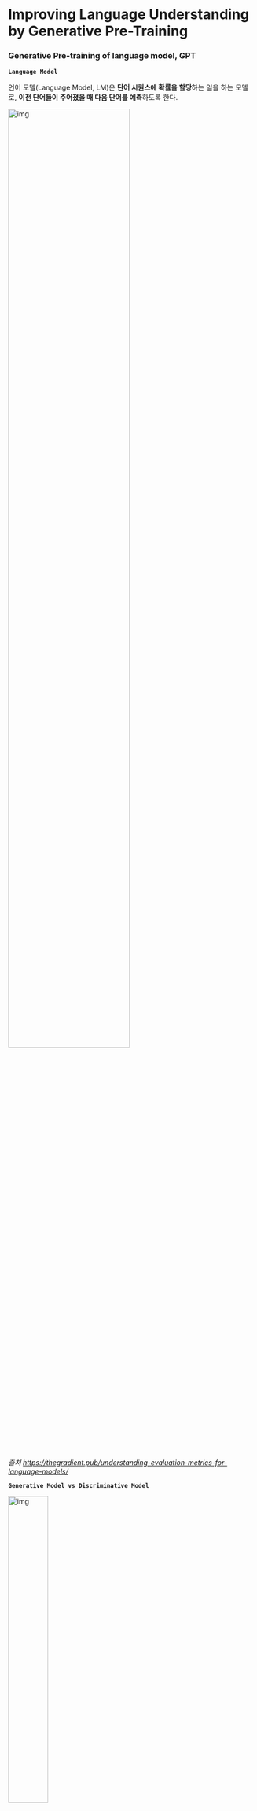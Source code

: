 # Improving Language Understanding by Generative Pre-Training

### Generative Pre-training of language model, GPT

**`Language Model`**

언어 모델(Language Model, LM)은 **단어 시퀀스에 확률을 할당**하는 일을 하는 모델로, **이전 단어들이 주어졌을 때 다음 단어를 예측**하도록 한다.

<img src="https://thegradient.pub/content/images/2019/10/lm-1.png" alt="img" width="70%" />

_출처 https://thegradient.pub/understanding-evaluation-metrics-for-language-models/_

**`Generative Model vs Discriminative Model`**

<img src="https://datawarrior.files.wordpress.com/2016/05/discriminative_vs_generative.png" alt="img" width="40%" />

_출처 https://datawarrior.wordpress.com/2016/05/08/generative-discriminative-pairs/_

- Discriminative model: 레이블 정보가 있어야 하기 때문에 지도학습(supervised learning) 범주에 속하며, 주어진 데이터의 레이블을 잘 구분하는 결정 경계(decision boundary)를 학습하는 것이 목표다.
- Generative model: 레이블 정보가 있어도 되고, 없어도 되며 범주의 분포(distribution)를 학습하는 것이 목표다.

_generative 모델과 discriminative 모델의 차이점은 [여기](https://ratsgo.github.io/generative%20model/2017/12/17/compare/)에서 자세히 알아볼 수 있다._

## 배경

대부분의 딥러닝 학습은 수동으로 라벨링된 데이터가 필요한데, `labeled data`가 부족하기 때문에, discriminatively trained models가 잘 작동하기 어렵다. 

따라서 `unlabeled data`를 이용하는 것이 시간 소모나 비용을 줄이는데 좋은 대안이 되었다. 

지난 몇 년동안, 연구자들은 `pre-trained word embedding`을 사용하는 것이 가장 강력하다고 증명해왔는데, 이는 주로 단어 수준의 정보를 transfer했다.

하지만 우리는 고수준의 의미(higher-level semantics)를 포착해야했는데, 라벨링되지 않은 텍스트에서 단어 수준을 넘어서는 정보를 뽑아내는 것은 크게 두 가지 이유 때문에 어렵다.

1.  어떤 최적화를 위한 목적 함수(optimization objectives)가 전이 학습에 유용한 text representation을 학습하기에 가장 효과적인지 불명확하다.
2. 학습된 representation을 target task에 전이하는 가장 효과적인 방법에 대한 합의가 없다.

이 불확실성은 언어 처리를 위한 효과적인 semi-supervised 학습 방법을 발전시키는 데 어려움을 주었다.

⇒ 이 논문에서는 unsupervised pre-training과 supervised fine-tuning의 조합을 이용한 semi-supervised approach를 연구했다.

**`목표`**   `약간의 fine-tuning만으로 다양한 task에 잘 전이하는, 범용적인(universal) representations 학습하기`

## Framework

### 2단계 학습 과정 (Two-stages training procedure)

**1단계**

- Generative pre-training language model

- Unlabeled large corpus로 학습

**2단계**  

- Discriminative Fine-tuning Language Model
- Labeled data 활용하여 specific task에 학습

### Model architecture

- 기존 Transformer의 decoder를 12개 쌓은 구조 (decoder에서 Multi-Head Attention 제외)

  → Transformer는 텍스트의 long-term dependencies를 처리하기 위한 보다 구조화된 메모리를 제공한다.

  → Masked Multi-Head Attention에서 `Masking`은 언어 모델이 현재 단어의 오른쪽에 있는 후속 단어에 접근할 수 없게 하는 언어 모델 목표를 달성하는데 도움을 준다.

  <img src="https://i.imgur.com/Q7IS78n.png" alt="img" width="40%" />
  
  _출처 https://ratsgo.github.io/nlpbook/docs/language_model/bert_gpt/_

- transfer를 하는 동안, 구조화된 텍스트 입력을 단일 연속 토큰 시퀀스로 처리하는 traversal-style 접근 방식에서 파생된 `task-specific input transformation`을 활용한다.

  → 사전 학습된 모델의 아키텍처를 최소한으로 변경하여 효과적으로 fine-tune을 할 수 있다.

### Step 1. Unsupervised pre-training

- Pre-training of  `Language Model`

  Unsupervised Learning with unlabeled text

  - use a standard language modeling objective (기존의 LM과 공식 같음)

    ![img](https://miro.medium.com/max/1168/1*Zrg8WFl_Zc7FDtSVgLC9eg.png)
  
    - Unsupervised corpus of token 𝑇에 대해 𝑘(window size)개 토큰이 주어졌을 때, 다음 토큰 예측
    - 다음 토큰이 등장할 likelihood L1(𝑇)를 최대화 하도록 학습
  
  - use a multi-layer _Transformer decoder_ for the language model

### Step 2. Supervised fine-tuning

- Fine tuning on each specific task

  Supervised Learning

  - 주어진 토큰(x1, ..., xn)을 이용하여 label y를 예측할 가능성을 최대화

    ![img](https://miro.medium.com/max/1044/1*5hDwpxGf2KGPlNOvmcBX6g.png)

  - equation (ii)를 바로 최대화하지 않고, 보조 목적 함수(auxiliary objective) 사용

    ![img](https://miro.medium.com/max/1088/1*pFWB54O7V8HtWu97H0wUIw.png)

    - supervised model의 일반화(generalization) 더 잘 되게 함
    - 수렴(convergence) 가속화

  - 기존 모델들은 fine-tuning 시에 layer를 추가해야했고, 적지 않은 시간과 비용이 소모된다.

    But, GPT-1은 **layer 추가 작업 없이** language model 학습 시에 사용한 Transformer decoder 모델을 그대로 fine-tuning에도 유지한다.

  - Fine-tuning 과정 동안 레이블링을 통해 모델이 특정 task에 최적화되게 한다.

![GPT1구조](https://user-images.githubusercontent.com/53266682/130374807-1c4457f4-61d6-45f7-bb75-f423109f4bac.png)

### Task-specific input transformation

Classification 같은 일부 task는 바로 fine-tune이 가능하다.

다른 특정 task는 구조화된 입력을 갖고 있다. 논문의 pre-trained 모델이 텍스트의 연속 시퀀스로 학습했기 때문에, 이러한 task들을 이 모델에 적용하기 위해서는 수정이 필요하다. 이 논문에서는 논문의 pre-trained 모델이 처리할 수 있게, 구조화된 입력을 정렬된 시퀀스로 변환해주는 traversal-style approach를 사용했다. 이 입력 변환(input transformation)을 통해 작업 전반에 걸쳐 아키텍처를 최소한으로 변경하여 효과적으로 fine-tune을 할 수 있다.

- 무작위로 초기화된 start와 end tokens를 입력 시퀀스에 추가한다.

- 두 개의 문장 사이에 special character(delimeter)를 집어넣고 하나의 문장으로 묶어서 모델의 입력 layer에 넣는다.


## Experiments

### 1. Unsupervised Training

**`Dataset`**

- BooksCorpus dataset을 이용하여 언어 모델 학습
  - 본 적 없는 데이터를 학습할 수 있는데 도움이 된 약 7000권의 미출간 책으로 구성
  - 말뭉치(corpus)에 연속적인 텍스트가 많이 포함되어 있어 모델이 장거리 종속성(long range dependencies)을 학습하는데 도움

**`BPE: Byte Pair Encoding`**

- 기존 딥러닝 모델의 embedding 방법보다 진화된 방법 사용

  - **기존**: word embedding 또는 character embedding

    - word embedding: 신조어, 오탈자에 약함

      → `OOV 문제` OOV(Out-Of-Vocabulary) 또는 UNK(Unknown Token)

    - character embedding: 단어 간 유사도가 word embedding에 비해 떨어짐

  - **GPT-1**: Byte Pair Encoding

    - Byte Pair Encoding

      대표적인 서브워드 분리(Subword segmentation) 알고리즘

      : 하나의 단어는 더 작은 단위의 의미있는 여러 서브워드들(Ex) birthplace = birth + place)의 조합으로 구성된 경우가 많기 때문에, 하나의 단어를 여러 서브워드로 분리해서 단어를 인코딩 및 임베딩하겠다는 의도를 가진 전처리 작업

      → `OOV`나 희귀 단어, 신조어와 같은 문제 `완화`

      → 입력값의 의미 더 잘 전달

### 2. Supervised Fine-tuning

Unsupervised pre-training에서 사용한 하이퍼파라미터를 재사용했다.

**`Four types of language understanding tasks`**

- **Natural Language Inference (NLI)**

  - 텍스트 함의 인식(recognizing textual entailment)으로도 알려져있으며, 두 문장 간의 관계를 맞추는 task

  - Label은 3가지 종류 존재: Contradiction / Neutral / Entailment

    _datasets: SNLI, transcribed speech, popular fiction, MNLI, QNLI, SciTail, RTE_

  - Examples

    <img width="681" alt="img" src="https://user-images.githubusercontent.com/53266682/130374277-1feba1ca-e9d1-4a4f-b8a7-b083c76c161c.png">
    
    _출처 https://github.com/kakaobrain/KorNLUDatasets_

- **Question answering and commonsense reasoning**

  - 지문과 이에 관련된 질문이 주어졌을 때, 알맞은 답을 찾아내는 task

    _dataset: RACE_

  - Examples

    <img src="https://rajpurkar.github.io/mlx/qa-and-squad/example-squad.png" alt="img" width="70%" />
    
    _출처 https://rajpurkar.github.io/mlx/qa-and-squad/_

- **Semantic Similarity**

  - 주어진 두 문장 간의 유사한 정도를 점수로 계산

    _datasets: MRPC, QQP, STS-B_

  - Examples

    <img src="https://2.bp.blogspot.com/-9Qk1fubLpzg/Wv2QGgKVVmI/AAAAAAAACvs/Gm-XF3prXVIIvaIkrTmkcIcYz-4qSxLKwCLcBGAs/s1600/image2.png" alt="img" width="50%" />

    _출처 https://ai.googleblog.com/2018/05/advances-in-semantic-textual-similarity.html_

- **Classification**

  - CoLA dataset: 문장이 문법적으로 맞았는지 틀렸는지를 분류하는 task
  - SST-2 dataset: 표준 이진 분류 task로, 문장의 sentiment를 분류

  - Examples

    <img src="https://paperswithcode.com/media/datasets/sst.jpg" alt="img" width="50%" />

    _출처 https://paperswithcode.com/dataset/sst_

**⇒ 12개 부문 중 9개 부문에서 SOTA를 달성했다.**

## Analysis

**`Impact of number of layers transferred`**

unsupervised pre-training에서 supervised target task로 다양한 수의 레이어를 전이(transfer)했을 때의 영향을 관찰한 결과

- Layer의 개수가 증가함에 따라 정확도가 향상되었다.
- Layer #12 이후부터는 수렴 양상을 보였다.  _(Cf. 모델 아키텍처: Transformer의 decoder를 12개 쌓은 구조)_

![GPT1-Figure2](https://user-images.githubusercontent.com/53266682/130374819-ef287ae8-495a-4240-910e-5ebcabd71468.png)

**`Zero-shot Behaviors of the pre-trained model`** 

Transformer로 사전 학습된 언어 모델은 downstream tasks에 유용한 언어 지식을 효과적으로 얻는다.

- LSTM이 zero-shot 성능에서 더 큰 variance를 보이는 것을 관찰하였고, Transformer 아키텍처가 LSTM보다 전이(transfer)를 더 효율적으로 한다는 것을 시사한다.

_Cf. Transfer learning과 downstream task_

_전이 학습(Transfer Learning)이란 특정 태스크를 학습한 모델을 다른 태스크 수행에 재사용하는 기법을 가리킨다. 모델이 새로운 태스크(`Task2`)를 배울 때, 이전에 태스크(`Task1`)를 수행해봤던 경험을 재사용한다고 했을 때, `Task1`은 **upstream task**, `Task2`는 **downstream task**라고 한다._

_Upstream task를 학습하는 과정을 사전 학습(**pretrain**)이라고 하고, downstream task를 학습하는 과정은 방식에 따라 여러 가지 용어로 불린다. **Fine tuning, zero-shot learning, one-shot learning, few-shot learning** 등이 있다. 이 글의 마지막 부분에 추가적인 설명을 달아놓았다._

_위 설명은 [ratsgo's NLPBOOK](https://ratsgo.github.io/nlpbook/docs/introduction/transfer/)을 참고하였으며, Transfer learning에 대한 더 자세한 설명이 보고 싶다면 이 사이트에서 살펴보자_.

**`Alblation studies`**

_Cf. Ablation study란? 전체 시스템에 대한 구성 요소의 기여도를 이해하기 위해 특정 구성 요소를 제거하여 AI 시스템의 성능을 연구하는 것이다._

![GPT1-Table5-1](https://user-images.githubusercontent.com/53266682/130374825-e98fa781-0523-42a5-8438-e06ea09ae366.png)

_Classification tasks: CoLA, SST2  | Semantic Similarity tasks: MRPC, STSB, QQP | NLI tasks: NMLI, QNLI, RTE_

1. Pre-training 없이 directly trained on supervised target tasks 경우 성능 비교
   - 모든 task에 대해 pre-training이 없으면 성능이 저하된다. (14.8%)
2. Fine-tuning 시에 보조 목적 함수(auxiliary LM objective)를 사용하지 않았을 경우 성능 검사
   - auxiliary objective을 이용하는 것이 큰 데이터셋에는 효과적이지만, 작은 데이터셋에는 아니다.
3. Single layer 2048 unit LSTM과 비교하여 Transformer의 효과 분석
   - Transformer 대신 LSTM을 이용하면 average score가 5.6만큼 떨어진다.

⇒ 사전 학습이 성능 향상에 중요한 영향을 미치고, LSTM보다 Transformer를 사용했을 때 성능이 좋다. Auxiliary object 사용은 큰 데이터셋에는 효과적지만 작은 데이터셋에는 아니다.

## Conclusion

**`GPT-1`**

- Transformer의 decoder를 사용
- Unsupervised Learning with unlabeled text for pre-training
- Fine tuning without additional task specific model

GPT-1은 생성적 사전 학습(generative pre-training)의 힘을 보여주었고, 더 큰 데이터셋과 더 많은 매개변수로 이러한 잠재력을 더 잘 발휘할 수 있는 다른 모델에 대한 길을 열어주었다. 그리고 이듬해 나온 GPT-2가 바로 그러한 모델 중 하나다.

---

## 추가

### Fine-tuning, N-shot learning

전이 학습(Transfer Learning)에서 downstream task를 학습하는 방식

- **Fine-tuning**  downstream task에 해당하는 데이터 **전체**를 사용한다. 모델 전체를 downstream 데이터에 맞게 업데이트한다.
- **Zero-shot learning**  downstream task 데이터를 **전혀** 사용하지 않는다. 모델이 바로 downstream task를 수행한다.
- **One-shot learning**  downstream task 데이터를 **한 건만** 사용한다. 모델 전체를 한 건의 데이터에 맞게 업데이트한다. 업데이트 없이 수행하는 one-shot learning도 있다. 모델이 1건의 데이터가 어떻게 수행되는지 참고한 뒤 바로 downstream task를 수행한다.
- **Few-shot learning**  downstream task 데이터를 **몇 건만** 사용한다. 모델 전체를 몇 건의 데이터에 맞게 업데이트한다. 업데이트 없이 수행하는 few-shot learning도 있다. 모델이 몇 건의 데이터가 어떻게 수행되는지 참고한 뒤 바로 downstream task를 수행한다.

_출처 [ratsgo's NLPBOOK](https://ratsgo.github.io/nlpbook/docs/introduction/transfer/)_

### OpenAI GPT models

1. **GPT-1** paper ([Improving Language Understanding by Generative Pre-training](https://cdn.openai.com/research-covers/language-unsupervised/language_understanding_paper.pdf)).
   - Fine-tuning
   - 매개변수: 약 1억 1700만 개
   - 활용
     - 주어진 두 문장의 관계 유추
     - 주어진 두 문장 간의 유사도 계산
     - 하나의 정보가 주어졌을 때 답 찾기
     - 특정 그룹으로 분류

2. **GPT-2** paper ([Language Models are unsupervised multitask learners](https://cdn.openai.com/better-language-models/language_models_are_unsupervised_multitask_learners.pdf)) 

   GPT-1에 대한 후속 개선사항

   - Zero-shot learning
   - 매개변수: 약 15억 개
   - 활용
     - 독해 (Reading Comprehension)
     - 글 짓기

3. **GPT-3** paper [(Language models are few shot learners](https://arxiv.org/pdf/2005.14165.pdf)) 

   오늘날까지 자연어 처리에서 가장 강력한 모델 중 하나

   - Few-shot learning
     - fine-tuning 없이도 엄청난 성능 발휘
   - 매개변수: 약 1750억 개
   - 활용
     - 기사 작성
     - 상식 Q&A
     - 검색 엔진
     - 대화
     - 텍스트 요약

_위 논문들은 [여기](https://medium.com/walmartglobaltech/the-journey-of-open-ai-gpt-models-32d95b7b7fb2)에 순차적으로 잘 정리되어 있다._

_Cf. GPT-1, GPT-2와 비교한 GPT-3의 어마어마한 파라미터 개수_

<img src="https://research.aimultiple.com/wp-content/uploads/2021/01/number-of-model-parameters-from-Elmo-to-Turing-NLG-1536x917.png" alt="img" style="zoom:40%;" /><img src="https://research.aimultiple.com/wp-content/uploads/2021/01/number-of-model-parameters-until-gpt-3.png" alt="img" />

_출처 https://research.aimultiple.com/gpt/_
  

## 	참고 자료

**논문**  [Improving Language Understanding by Generative Pre-Training](https://arxiv.org/pdf/1706.03762.pdf)

**영상**  [GPT-1 (밑바닥부터 알아보는 GPT 1강) Minsuk Heo 허민석](https://www.youtube.com/watch?v=FeEmmylAF0o_) 🌟

**영상**  [[Paper Review] Improving Language Understanding by Generative Pre-Training](https://www.youtube.com/watch?v=4qv_ofZN5_U) 🌟

**문서**  [The Journey of Open AI GPT models](https://medium.com/walmartglobaltech/the-journey-of-open-ai-gpt-models-32d95b7b7fb2) 🌟

**문서**  [딥 러닝을 이용한 자연어 처리 입문 / 바이트 페어 인코딩](https://wikidocs.net/22592)

**문서**  [ratsgo's NLPBOOK](https://ratsgo.github.io/nlpbook/docs/introduction/transfer/) 🌟

**문서**  [ratsgo's blog / discriminative vs generative](https://ratsgo.github.io/generative%20model/2017/12/17/compare/)

